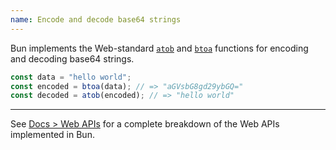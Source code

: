 ```yaml
---
name: Encode and decode base64 strings
---
```


Bun implements the Web-standard [`atob`](https://developer.mozilla.org/en-US/docs/Web/API/WindowOrWorkerGlobalScope/atob) and [`btoa`](https://developer.mozilla.org/en-US/docs/Web/API/WindowOrWorkerGlobalScope/btoa) functions for encoding and decoding base64 strings.

```ts
const data = "hello world";
const encoded = btoa(data); // => "aGVsbG8gd29ybGQ="
const decoded = atob(encoded); // => "hello world"
```

---

See [Docs > Web APIs](https://bun.com/docs/runtime/web-apis) for a complete breakdown of the Web APIs implemented in Bun.
